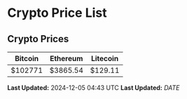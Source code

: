 # Crypto Price List

## Crypto Prices
| Bitcoin | Ethereum | Litecoin |
| ------- | -------- | -------- |
| $102771 | $3865.54 | $129.11 |
**Last Updated:** 2024-12-05 04:43 UTC
**Last Updated:** $DATE$
